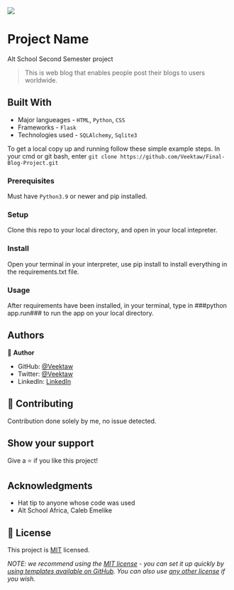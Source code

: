 ![](https://img.shields.io/badge/Microverse-blueviolet)

# Project Name
Alt School Second Semester project

> This is web blog that enables people post their blogs to users worldwide.


## Built With

- Major langueages - `HTML`, `Python`, `CSS`
- Frameworks - `Flask`
- Technologies used - `SQLAlchemy`, `Sqlite3`


To get a local copy up and running follow these simple example steps.
In your cmd or git bash, enter  `git clone https://github.com/Veektaw/Final-Blog-Project.git`

### Prerequisites
Must have `Python3.9` or newer and pip installed.

### Setup
Clone this repo to your local directory, and open in your local intepreter.

### Install
Open your terminal in your interpreter, use pip install to install everything in the requirements.txt file.

### Usage
After requirements have been installed, in your terminal, type in ###python app.run### to run the app on your local directory.

## Authors

👤 **Author**

- GitHub: [@Veektaw](https://github.com/veektaw)
- Twitter: [@Veektaw](https://twitter.com/veektaw)
- LinkedIn: [LinkedIn](https://linkedin.com/in/iyayiosevictor)


## 🤝 Contributing

Contribution done solely by me, no issue detected.

## Show your support

Give a ⭐️ if you like this project!

## Acknowledgments

- Hat tip to anyone whose code was used
- Alt School Africa, Caleb Emelike

## 📝 License

This project is [MIT](./LICENSE) licensed.

_NOTE: we recommend using the [MIT license](https://choosealicense.com/licenses/mit/) - you can set it up quickly by [using templates available on GitHub](https://docs.github.com/en/communities/setting-up-your-project-for-healthy-contributions/adding-a-license-to-a-repository). You can also use [any other license](https://choosealicense.com/licenses/) if you wish._
